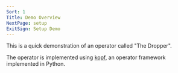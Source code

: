 ```yaml
---
Sort: 1
Title: Demo Overview
NextPage: setup
ExitSign: Setup Demo
---
```


This is a quick demonstration of an operator called "The Dropper".

The operator is implemented using [kopf](https://kopf.readthedocs.io/), an operator framework implemented in Python.
